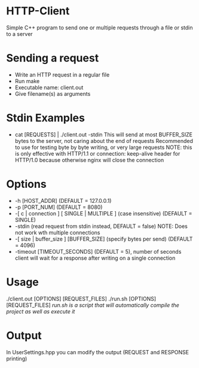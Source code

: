 # HTTP-Client

Simple C++ program to send one or multiple requests through a file or stdin to a server

# Sending a request

- Write an HTTP request in a regular file
- Run make
- Executable name: client.out
- Give filename(s) as arguments

# Stdin Examples

- cat [REQUESTS] | ./client.out -stdin
	This will send at most BUFFER_SIZE bytes to the server, not caring about the end of requests
	Recommended to use for testing byte by byte writing, or very large requests
	NOTE: this is only effective with HTTP/1.1 or connection: keep-alive header for HTTP/1.0
	because otherwise nginx will close the connection

# Options
- -h [HOST_ADDR]	(DEFAULT = 127.0.0.1)
- -p [PORT_NUM]		(DEFAULT = 8080)
- -[ c | connection ] [ SINGLE | MULTIPLE ] (case insensitive) (DEFAULT = SINGLE)
- -stdin (read request from stdin instead, DEFAULT = false)
	NOTE: Does not work wth multiple connections
- -[ size | buffer_size ] [BUFFER_SIZE] (specify bytes per send) (DEFAULT = 4096)
- -timeout [TIMEOUT_SECONDS] (DEFAULT = 5), number of seconds client will wait for a response after writing on a single connection

# Usage
./client.out [OPTIONS] [REQUEST_FILES]
./run.sh [OPTIONS] [REQUEST_FILES]
*run.sh is a script that will automatically compile the project as well as execute it*

# Output
In UserSettings.hpp you can modify the output (REQUEST and RESPONSE printing)
